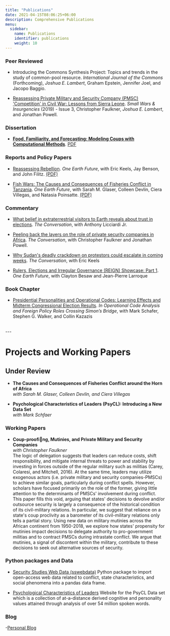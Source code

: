 ```yaml
---
title: "Publications"
date: 2021-04-15T08:06:25+06:00
description: Comprehensive Publications
menu:
  sidebar:
    name: Publications
    identifier: publications
    weight: 10
---
```

### Peer Reviewed
- Introducing the Commons Synthesis Project: Topics and trends in the study of common-pool resource. *International Journal of the Commons* (Forthcoming), _Joshua E. Lambert_, Graham Epstein, Jennifer Joel, and Jacopo Baggio.

- [Reassessing Private Military and Security Company (PMSC) 'Competition' in Civil War: Lessons from Sierra Leone](https://doi.org/10.1080/09592318.2019.1601869). *Small Wars & Insurgencies* (2019) - Issue 3, Christopher Faulkner, _Joshua E. Lambert_, and Jonathan Powell.

### Dissertation
- [**Food, Familiarity, and Forecasting: Modeling Coups with Computational Methods**](http://jelambert.com/dissertation). [PDF](https://jelambert.com/posts/dissertation/)

### Reports and Policy Papers
- [Reassessing Rebellion](https://oefresearch.org/publications/reassessing-rebellion). *One Earth Future*, with Eric Keels, Jay Benson, and John Filitz.  [(PDF)](https://oefresearch.org/sites/default/files/documents/publications/Reassessing%20Rebellion-%20Exploring%20Recent%20Trends%20in%20Civil%20War%20Dynamics.pdf)

- [Fish Wars: The Causes and Consequences of Fisheries Conflict in Tanzania](https://securefisheries.org/fish-wars-tanzania). *One Earth Future*, with Sarah M. Glaser, Colleen Devlin, Ciera Villegas, and Natasia Poinsatte.  [(PDF)](https://securefisheries.org/sites/default/files/Fish%20Wars_final.pdf)


### Commentary
- [What belief in extraterrestrial visitors to Earth reveals about trust in elections](https://theconversation.com/what-belief-in-extraterrestrial-visitors-to-earth-reveals-about-trust-in-elections-155011?utm_source=twitter&utm_medium=bylinetwitterbutton). *The Conversation*, with Anthony Licciardi Jr.

- [Peeling back the layers on the role of private security companies in Africa](https://theconversation.com/peeling-back-the-layers-on-the-role-of-private-security-companies-in-africa-121145?utm_source=facebook&utm_medium=facebookbutton&fbclid=IwAR04LDzWX2MsAYiqwci_S4mlr_FLSw5vuPBusPJpYOA3NuphXlAB69X03uk). *The Conversation*, with Christopher Faulkner and Jonathan Powell.

- [Why Sudan's deadly crackdown on protestors could escalate in coming weeks](https://theconversation.com/why-sudans-deadly-crackdown-on-protesters-could-escalate-in-coming-weeks-118499?fbclid=IwAR09ls0UZ7l2YeMLlA7UkKht_cvjg5tAQKA-abZ0D2v_1f501q0akqSAoMg). *The Conversation*, with Eric Keels

- [Rulers, Elections and Irregular Governance (REIGN) Showcase: Part 1](https://oefresearch.org/news/rulers-elections-and-irregular-governance). *One Earth Future*, with Clayton Besaw and Jean-Pierre Larroque

### Book Chapter
- [Presidential Personalities and Operational Codes: Learning Effects and Midterm Congressional Election Results](https://www.routledge.com/Operational-Code-Analysis-and-Foreign-Policy-Roles-Crossing-Simons-Bridge/Schafer-Walker/p/book/9780367650902). *In Operational Code Analysis and Foreign Policy Roles Crossing Simon’s Bridge*, with Mark Schafer, Stephen G. Walker, and Collin Kazazis
<br>
---
<br>

# Projects and Working Papers
## Under Review


- **The Causes and Consequences of Fisheries Conflict around the Horn of Africa**
<br>*with Sarah M. Glaser, Colleen Devlin, and Ciera Villegas*

- **Psychological Characteristics of Leaders (PsyCL): Introducing a New Data Set**
<br>*with Mark Schfaer*

### Working Papers

- **Coup-proofing, Mutinies, and Private Military and Security Companies**
<br>*with Christopher Faulkner*
<br> The logic of delegation suggests that leaders can reduce costs, shift responsibility, and mitigate internal threats to power and stability by investing in forces outside of the regular military such as militias (Carey, Colaresi, and Mitchell, 2016). At the same time, leaders may utilize exogenous actors (i.e. private military and security companies-PMSCs) to achieve similar goals, particularly during conflict spells. However, scholars have focused primarily on the role of the former, giving little attention to the determinants of PMSCs'  involvement during conflict. This paper fills this void, arguing that states' decisions to devolve and/or outsource security is largely a consequence of the historical condition of its civil-military relations. In particular, we suggest that reliance on a state's coup proclivity as a barometer of its civil-military relations only tells a partial story. Using new data on military mutinies across the African continent from 1950-2018, we explore how states' propensity for mutinies impact decisions to delegate authority to pro-government militias and to contract PMSCs during intrastate conflict. We argue that mutinies, a signal of discontent within the military, contribute to these decisions to seek out alternative sources of security.

### Python packages and Data

- [Security Studies Web Data (sswebdata)](https://github.com/JELambert/sswebdata) Python package to import open-access web data related to conflict, state characteristics, and social phenomena into a pandas data frame.

- [Psychological Characteristics of Leaders](http://psycldataset.com/) Website for the PsyCL Data set which is a collection of at-a-distance derived cognitive and personality values attained through analysis of over 54 million spoken words.

### Blog

-[Personal Blog](https://jelambert.com/blog-archive)
